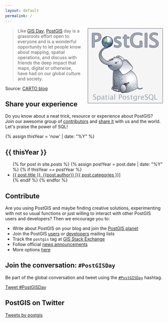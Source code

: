 ```yaml
---
layout: default
permalink: /
---
```


<div style="float:right;margin-left:15px;">
<img src="/assets/images/logo.png" alt="PostGIS Logo">
</div>

> Like [GIS Day](http://gisday.com/),
> [PostGIS](http://postgis.net/) day
> is a grassroots effort open
> to everyone and is a wonderful opportunity to let people
> know about mapping, spatial operations, and discuss with
> friends the deep impact that maps, digital or otherwise,
> have had on our global culture and society.</p>

Source: [CARTO blog](https://carto.com/blog/happy-postgis-day/)

## Share your experience

Do you know about a neat trick, resource or experience about PostGIS? Join our awesome group of [contributors](/contributors) and [share it](/submit/) with us and the world. Let's praise the power of SQL!


{% assign thisYear = 'now' | date: "%Y" %}
## {{ thisYear }}

<ul>
{% for post in site.posts %}
{% assign postYear = post.date | date: "%Y" %}
{% if thisYear == postYear %}
    <li><a href="{{ post.url }}">{{ post.title }}, {{post.author}} [{{ post.categories }}]</a></li>
{% endif %}
{% endfor %}
</ul>

## Contribute

Are you using PostGIS and maybe finding creative solutions, experimenting with
not so usual functions or just willing to interact with other PostGIS users
and developers? Then we encourage you to:

* Write about PostGIS on your blog and join the [PostGIS planet](http://planet.postgis.net)
* Join the PostGIS [users](https://lists.osgeo.org/mailman/listinfo/postgis-users)
  or [developers](https://lists.osgeo.org/mailman/listinfo/postgis-devel) mailing lists
* Track the `postgis` tag at [GIS Stack Exchange](https://gis.stackexchange.com/questions/tagged/postgis)
* Follow official [news announcements](http://postgis.net/news/)
* More options [here](http://postgis.net/development/)

## Join the conversation: `#PostGISDay`

Be part of the global conversation and tweet using the
[`#PostGISDay`](https://twitter.com/search?q=%23PostGISDay&f=live)
hashtag.

<a href="https://twitter.com/intent/tweet?button_hashtag=PostGISDay&ref_src=twsrc%5Etfw" class="twitter-hashtag-button" data-show-count="false">Tweet #PostGISDay</a><script async src="https://platform.twitter.com/widgets.js" charset="utf-8"></script>

## PostGIS on Twitter

<a class="twitter-timeline" data-width="450" data-dnt="true" data-theme="dark" href="https://twitter.com/postgis?ref_src=twsrc%5Etfw">Tweets by postgis</a> <script async src="https://platform.twitter.com/widgets.js" charset="utf-8"></script>